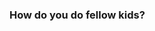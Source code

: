 ### How do you do fellow kids?

<!--

My name's Kitty (Chaotic-Good)- 
I am currently a student, slowly chipping away at the galaxy of things you should know as a coder, 
but so excited to see what I'll be able to build when I level up my skills!




- 🔭 I’m currently working on my portfolio-
- 👯 I’m looking to collaborate on anything that will help in my learning!

- 📫 How to reach me: autopsyturvycoding@gmail.com
- ⚡ Fun fact: The chainsaw was invented as a medical tool! Google it for nightmares

-->
